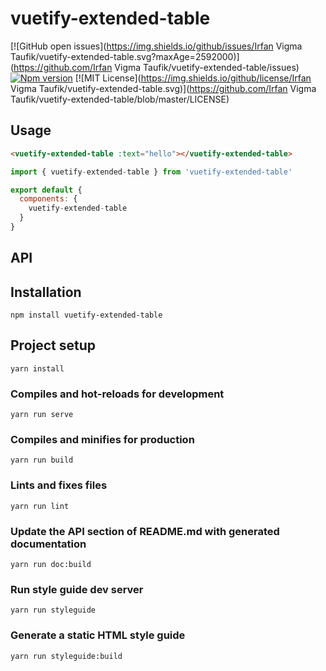 
# vuetify-extended-table
[![GitHub open issues](https://img.shields.io/github/issues/Irfan Vigma Taufik/vuetify-extended-table.svg?maxAge=2592000)](https://github.com/Irfan Vigma Taufik/vuetify-extended-table/issues)
[![Npm version](https://img.shields.io/npm/v/vuetify-extended-table.svg?maxAge=2592000)](https://www.npmjs.com/package/vuetify-extended-table)
[![MIT License](https://img.shields.io/github/license/Irfan Vigma Taufik/vuetify-extended-table.svg)](https://github.com/Irfan Vigma Taufik/vuetify-extended-table/blob/master/LICENSE)

## Usage
```HTML
<vuetify-extended-table :text="hello"></vuetify-extended-table>
```
```javascript
import { vuetify-extended-table } from 'vuetify-extended-table'

export default {
  components: {
    vuetify-extended-table
  }
}
```
## API

## Installation
```
npm install vuetify-extended-table
```

## Project setup
```
yarn install
```

### Compiles and hot-reloads for development
```
yarn run serve
```

### Compiles and minifies for production
```
yarn run build
```

### Lints and fixes files
```
yarn run lint
```

### Update the API section of README.md with generated documentation
```
yarn run doc:build
```

### Run style guide dev server
```
yarn run styleguide
```

### Generate a static HTML style guide
```
yarn run styleguide:build
```
